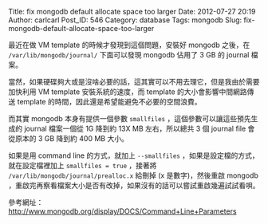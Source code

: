 Title: fix mongodb default allocate space too larger
Date: 2012-07-27 20:19
Author: carlcarl
Post_ID: 546
Category: database
Tags: mongodb
Slug: fix-mongodb-default-allocate-space-too-larger

最近在做 VM template 的時候才發現到這個問題，安裝好 mongodb 之後，在
`/var/lib/mongodb/journal/` 下面可以發現 mongodb 佔用了 3 GB 的 journal
檔案。

當然，如果硬碟夠大或是沒啥必要的話，這其實可以不用去理它，但是我由於需要加快利用
VM template 安裝系統的速度，而 template 的大小會影響中間網路傳送
template 的時間，因此還是希望能避免不必要的空間浪費。

而其實 mongodb 本身有提供一個參數 `smallfiles`
，這個參數可以讓這些預先生成的 journal 檔案一個從 1G 降到約 13X MB
左右，所以總共 3 個 journal file 會從原本的 3 GB 降到約 400 MB 大小。

如果是用 command line 的方式，就加上 `--smallfiles`
，如果是設定檔的方式，就在設定檔裡加上 `smallfiles = true` ，接著將
`/var/lib/mongodb/journal/prealloc.x` 給刪掉 (x 是數字)，然後重啟
mongodb
，重啟完再察看檔案大小是否有改掉，如果沒有的話可以嘗試重啟幾遍試試看唄。

參考網址：  
<http://www.mongodb.org/display/DOCS/Command+Line+Parameters>

